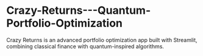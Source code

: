 # Crazy-Returns---Quantum-Portfolio-Optimization
Crazy Returns is an advanced portfolio optimization app built with Streamlit, combining classical finance with quantum-inspired algorithms.

